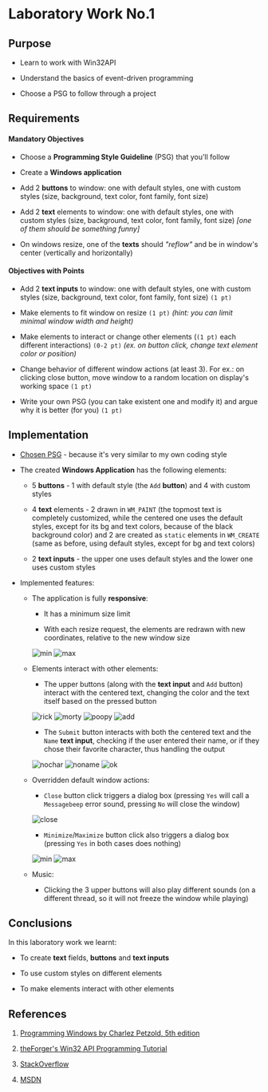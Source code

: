 # Laboratory Work No.1



## Purpose

- Learn to work with Win32API

- Understand the basics of event-driven programming

- Choose a PSG to follow through a project



## Requirements

#### Mandatory Objectives

- Choose a **Programming Style Guideline** (PSG) that you'll follow

- Create a **Windows application**

- Add 2 **buttons** to window: one with default styles, one with custom styles
(size, background, text color, font family, font size)

- Add 2 **text** elements to window: one with default styles, one with custom styles
(size, background, text color, font family, font size) *[one of them should be something funny]*

- On windows resize, one of the **texts** should *"reflow"* and be in window's center (vertically and horizontally)


#### Objectives with Points

- Add 2 **text inputs** to window: one with default styles, one with custom styles
(size, background, text color, font family, font size) `(1 pt)`

- Make elements to fit window on resize `(1 pt)` *(hint: you can limit minimal window width and height)*

- Make elements to interact or change other elements (`(1 pt)` each different interactions) `(0-2 pt)`
*(ex. on button click, change text element color or position)*

- Change behavior of different window actions (at least 3). For ex.: on clicking close button,
move window to a random location on display's working space `(1 pt)`

- Write your own PSG (you can take existent one and modify it) and argue why it is better (for you) `(1 pt)`



## Implementation

- [Chosen PSG](https://www.freebsd.org/cgi/man.cgi?query=style&sektion=9&manpath=FreeBSD+5.0-current) -
because it's very similar to my own coding style

- The created **Windows Application** has the following elements:

   + 5 **buttons** - 1 with default style (the `Add` **button**) and 4 with custom styles

   + 4 **text** elements - 2 drawn in `WM_PAINT`
   (the topmost text is completely customized, while the centered one uses the default styles,
   except for its bg and text colors, because of the black background color)
   and 2 are created as `static` elements in `WM_CREATE` (same as before,
   using default styles, except for bg and text colors)
   
   + 2 **text inputs** - the upper one uses default styles and the lower one uses custom styles
      
- Implemented features:

   + The application is fully **responsive**:
       
       - It has a minimum size limit
       
       - With each resize request, the elements are redrawn with new coordinates, relative to
       the new window size
       
       ![min][minwin]
       ![max][maxwin]

    + Elements interact with other elements:
       
       - The upper buttons (along with the **text input** and `Add` button) interact with the centered text,
       changing the color and the text itself based on the pressed button
      
       ![rick][rickclick]
       ![morty][mortyclick]
       ![poopy][poopyclick]
       ![add][addclick]
       
       - The `Submit` button interacts with both the centered text and the `Name` **text input**,
       checking if the user entered their name, or if they chose their favorite character, thus 
       handling the output
       
       ![nochar][nocharsubmit]
       ![noname][nonamesubmit]
       ![ok][oksubmit]
       
    + Overridden default window actions:
    
       - `Close` button click triggers a dialog box (pressing `Yes` will call a `Messagebeep` error sound,
       pressing `No` will close the window)
       
       ![close][close]
       
       - `Minimize`/`Maximize` button click also triggers a dialog box (pressing `Yes` in both cases does nothing)
       
       ![min][minimize]
       ![max][maximize]

    + Music:
    
       - Clicking the 3 upper buttons will also play different sounds (on a different thread, so it will not freeze
       the window while playing)
  
  
       
## Conclusions

In this laboratory work we learnt:

- To create **text** fields, **buttons** and **text inputs**

- To use custom styles on different elements

- To make elements interact with other elements
       
  
  
## References

1. [Programming Windows by Charlez Petzold, 5th edition](https://www.amazon.com/exec/obidos/ISBN=157231995X)

1. [theForger's Win32 API Programming Tutorial](http://www.winprog.org/tutorial/start.html)

1. [StackOverflow](https://stackoverflow.com/)

1. [MSDN](https://msdn.microsoft.com/en-us/library/windows/desktop/ff818516(v=vs.85).aspx)



[minwin]: https://user-images.githubusercontent.com/22482507/36475238-b719db1e-1702-11e8-9d97-38c7f38799bc.PNG "Minimum size"
[maxwin]: https://user-images.githubusercontent.com/22482507/36475250-b8443912-1702-11e8-89e2-90212af9df27.PNG "Maximum size"

[rickclick]: https://user-images.githubusercontent.com/22482507/36475245-b7bf2b0a-1702-11e8-8a58-ada2033048fe.PNG "Clicking Rick button"
[mortyclick]: https://user-images.githubusercontent.com/22482507/36475240-b737d34e-1702-11e8-88c7-123b5e205245.PNG "Clicking Morty button"
[poopyclick]: https://user-images.githubusercontent.com/22482507/36475244-b78fb0c8-1702-11e8-84b3-12eb8e6c649a.PNG "Clicking Mr. Poopybutthole button"
[addclick]: https://user-images.githubusercontent.com/22482507/36475247-b7f53d76-1702-11e8-96d9-3d6b621b3d29.PNG "Clicking Add"

[nocharsubmit]: https://user-images.githubusercontent.com/22482507/36475241-b753ae52-1702-11e8-913c-2525f8aeeb2a.PNG "Clicking Submit without choosing a char"
[nonamesubmit]: https://user-images.githubusercontent.com/22482507/36475242-b774b4b2-1702-11e8-8960-b383158ea1fa.PNG "Clicking Submit without entering your name"
[oksubmit]: https://user-images.githubusercontent.com/22482507/36475246-b7d96a74-1702-11e8-8b30-28750d1ec02e.PNG "Clicking Submit OK"

[close]: https://user-images.githubusercontent.com/22482507/36475248-b8109472-1702-11e8-8924-46291fc5cdcb.PNG "Clicking Close Window"
[minimize]: https://user-images.githubusercontent.com/22482507/36475237-b6fd32d4-1702-11e8-8b69-8d98b4430828.PNG "Clicking Minimize Window"
[maximize]: https://user-images.githubusercontent.com/22482507/36475249-b82a29aa-1702-11e8-90b2-06afdbbb0385.PNG "Clicking Maximize Window"
